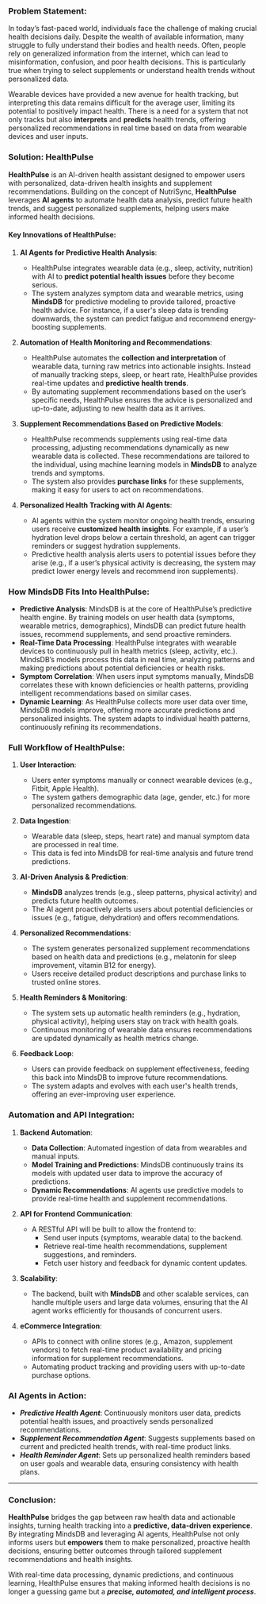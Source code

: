### Problem Statement:

In today’s fast-paced world, individuals face the challenge of making crucial health decisions daily. Despite the wealth of available information, many struggle to fully understand their bodies and health needs. Often, people rely on generalized information from the internet, which can lead to misinformation, confusion, and poor health decisions. This is particularly true when trying to select supplements or understand health trends without personalized data.

Wearable devices have provided a new avenue for health tracking, but interpreting this data remains difficult for the average user, limiting its potential to positively impact health. There is a need for a system that not only tracks but also **interprets** and **predicts** health trends, offering personalized recommendations in real time based on data from wearable devices and user inputs.

### Solution: **HealthPulse**

**HealthPulse** is an AI-driven health assistant designed to empower users with personalized, data-driven health insights and supplement recommendations. Building on the concept of NutriSync, **HealthPulse** leverages **AI agents** to automate health data analysis, predict future health trends, and suggest personalized supplements, helping users make informed health decisions.

#### Key Innovations of HealthPulse:

1.	**AI Agents for Predictive Health Analysis**:

	-	HealthPulse integrates wearable data (e.g., sleep, activity, nutrition) with AI to **predict potential health issues** before they become serious.
	-	The system analyzes symptom data and wearable metrics, using **MindsDB** for predictive modeling to provide tailored, proactive health advice. For instance, if a user's sleep data is trending downwards, the system can predict fatigue and recommend energy-boosting supplements.

2.	**Automation of Health Monitoring and Recommendations**:

	-	HealthPulse automates the **collection and interpretation** of wearable data, turning raw metrics into actionable insights. Instead of manually tracking steps, sleep, or heart rate, HealthPulse provides real-time updates and **predictive health trends**.
	-	By automating supplement recommendations based on the user’s specific needs, HealthPulse ensures the advice is personalized and up-to-date, adjusting to new health data as it arrives.

3.	**Supplement Recommendations Based on Predictive Models**:

	-	HealthPulse recommends supplements using real-time data processing, adjusting recommendations dynamically as new wearable data is collected. These recommendations are tailored to the individual, using machine learning models in **MindsDB** to analyze trends and symptoms.
	-	The system also provides **purchase links** for these supplements, making it easy for users to act on recommendations.

4.	**Personalized Health Tracking with AI Agents**:

	-	AI agents within the system monitor ongoing health trends, ensuring users receive **customized health insights**. For example, if a user’s hydration level drops below a certain threshold, an agent can trigger reminders or suggest hydration supplements.
	-	Predictive health analysis alerts users to potential issues before they arise (e.g., if a user’s physical activity is decreasing, the system may predict lower energy levels and recommend iron supplements).

### How MindsDB Fits Into HealthPulse:

-	**Predictive Analysis**: MindsDB is at the core of HealthPulse’s predictive health engine. By training models on user health data (symptoms, wearable metrics, demographics), MindsDB can predict future health issues, recommend supplements, and send proactive reminders.
-	**Real-Time Data Processing**: HealthPulse integrates with wearable devices to continuously pull in health metrics (sleep, activity, etc.). MindsDB’s models process this data in real time, analyzing patterns and making predictions about potential deficiencies or health risks.
-	**Symptom Correlation**: When users input symptoms manually, MindsDB correlates these with known deficiencies or health patterns, providing intelligent recommendations based on similar cases.
-	**Dynamic Learning**: As HealthPulse collects more user data over time, MindsDB models improve, offering more accurate predictions and personalized insights. The system adapts to individual health patterns, continuously refining its recommendations.

### Full Workflow of HealthPulse:

1.	**User Interaction**:

	-	Users enter symptoms manually or connect wearable devices (e.g., Fitbit, Apple Health).
	-	The system gathers demographic data (age, gender, etc.) for more personalized recommendations.

2.	**Data Ingestion**:

	-	Wearable data (sleep, steps, heart rate) and manual symptom data are processed in real time.
	-	This data is fed into MindsDB for real-time analysis and future trend predictions.

3.	**AI-Driven Analysis & Prediction**:

	-	**MindsDB** analyzes trends (e.g., sleep patterns, physical activity) and predicts future health outcomes.
	-	The AI agent proactively alerts users about potential deficiencies or issues (e.g., fatigue, dehydration) and offers recommendations.

4.	**Personalized Recommendations**:

	-	The system generates personalized supplement recommendations based on health data and predictions (e.g., melatonin for sleep improvement, vitamin B12 for energy).
	-	Users receive detailed product descriptions and purchase links to trusted online stores.

5.	**Health Reminders & Monitoring**:

	-	The system sets up automatic health reminders (e.g., hydration, physical activity), helping users stay on track with health goals.
	-	Continuous monitoring of wearable data ensures recommendations are updated dynamically as health metrics change.

6.	**Feedback Loop**:

	-	Users can provide feedback on supplement effectiveness, feeding this back into MindsDB to improve future recommendations.
	-	The system adapts and evolves with each user's health trends, offering an ever-improving user experience.

### Automation and API Integration:

1.	**Backend Automation**:

	-	**Data Collection**: Automated ingestion of data from wearables and manual inputs.
	-	**Model Training and Predictions**: MindsDB continuously trains its models with updated user data to improve the accuracy of predictions.
	-	**Dynamic Recommendations**: AI agents use predictive models to provide real-time health and supplement recommendations.

2.	**API for Frontend Communication**:

	-	A RESTful API will be built to allow the frontend to:
		-	Send user inputs (symptoms, wearable data) to the backend.
		-	Retrieve real-time health recommendations, supplement suggestions, and reminders.
		-	Fetch user history and feedback for dynamic content updates.

3.	**Scalability**:

	-	The backend, built with **MindsDB** and other scalable services, can handle multiple users and large data volumes, ensuring that the AI agent works efficiently for thousands of concurrent users.

4.	**eCommerce Integration**:

	-	APIs to connect with online stores (e.g., Amazon, supplement vendors) to fetch real-time product availability and pricing information for supplement recommendations.
	-	Automating product tracking and providing users with up-to-date purchase options.

### AI Agents in Action:

-	***Predictive Health Agent***: Continuously monitors user data, predicts potential health issues, and proactively sends personalized recommendations.
-	***Supplement Recommendation Agent***: Suggests supplements based on current and predicted health trends, with real-time product links.
-	***Health Reminder Agent***: Sets up personalized health reminders based on user goals and wearable data, ensuring consistency with health plans.

---

### Conclusion:

**HealthPulse** bridges the gap between raw health data and actionable insights, turning health tracking into a **predictive, data-driven experience**. By integrating MindsDB and leveraging AI agents, HealthPulse not only informs users but **empowers** them to make personalized, proactive health decisions, ensuring better outcomes through tailored supplement recommendations and health insights.

With real-time data processing, dynamic predictions, and continuous learning, HealthPulse ensures that making informed health decisions is no longer a guessing game but a ***precise, automated, and intelligent process***.
